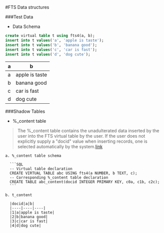 #FTS Data structures

###Test Data
 * Data Schema
  
  ```SQL
  create virtual table t using fts4(a, b);
  insert into t values('a', 'apple is taste');
  insert into t values('b', 'banana good');
  insert into t values('c', 'car is fast');
  insert into t values('d', 'dog cute');
  ```
  |a|b|
  |----|----|
  |a|apple is taste|
  |b|banana good|
  |c|car is fast|
  |d|dog cute|
 


###Shadow Tables
  * %_content table
   
  >The %_content table contains the unadulterated data inserted by the user into the FTS virtual table by the user. If the user does not explicitly supply a "docid" value when inserting records, one is selected automatically by the system.[link](https://www.sqlite.org/fts3.html#section_9_1)
   
    a. %_content table schema

      ```SQL
      -- Virtual table declaration
      CREATE VIRTUAL TABLE abc USING fts4(a NUMBER, b TEXT, c);
      -- Corresponding %_content table declaration
      CREATE TABLE abc_content(docid INTEGER PRIMARY KEY, c0a, c1b, c2c);
      ```
    
    b. t_content
   
      |docid|a|b|
      |----|----|----|
      |1|a|apple is taste|
      |2|b|banana good|
      |3|c|car is fast|
      |4|d|dog cute|


